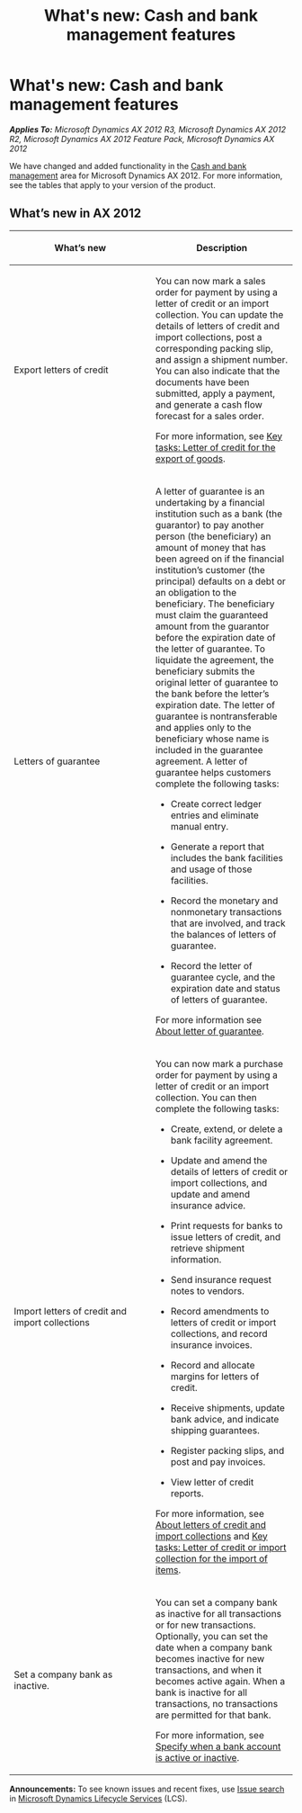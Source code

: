 ﻿---
title: "What's new: Cash and bank management features"
TOCTitle: Cash and bank management features
ms:assetid: ee85aafd-243b-4863-8e64-1a5f7eb8ae05
ms:mtpsurl: https://technet.microsoft.com/en-us/library/Dn527256(v=AX.60)
ms:contentKeyID: 59623384
ms.date: 04/18/2014
mtps_version: v=AX.60
---

# What's new: Cash and bank management features 


_**Applies To:** Microsoft Dynamics AX 2012 R3, Microsoft Dynamics AX 2012 R2, Microsoft Dynamics AX 2012 Feature Pack, Microsoft Dynamics AX 2012_

We have changed and added functionality in the [Cash and bank management](cash-and-bank-management.md) area for Microsoft Dynamics AX 2012. For more information, see the tables that apply to your version of the product.

## What’s new in AX 2012

<table>
<colgroup>
<col style="width: 50%" />
<col style="width: 50%" />
</colgroup>
<thead>
<tr class="header">
<th><p>What’s new</p></th>
<th><p>Description</p></th>
</tr>
</thead>
<tbody>
<tr class="odd">
<td><p>Export letters of credit</p></td>
<td><p>You can now mark a sales order for payment by using a letter of credit or an import collection. You can update the details of letters of credit and import collections, post a corresponding packing slip, and assign a shipment number. You can also indicate that the documents have been submitted, apply a payment, and generate a cash flow forecast for a sales order.</p>
<p>For more information, see <a href="key-tasks-letter-of-credit-for-the-export-of-goods.md">Key tasks: Letter of credit for the export of goods</a>.</p></td>
</tr>
<tr class="even">
<td><p>Letters of guarantee</p></td>
<td><p>A letter of guarantee is an undertaking by a financial institution such as a bank (the guarantor) to pay another person (the beneficiary) an amount of money that has been agreed on if the financial institution’s customer (the principal) defaults on a debt or an obligation to the beneficiary. The beneficiary must claim the guaranteed amount from the guarantor before the expiration date of the letter of guarantee. To liquidate the agreement, the beneficiary submits the original letter of guarantee to the bank before the letter’s expiration date. The letter of guarantee is nontransferable and applies only to the beneficiary whose name is included in the guarantee agreement. A letter of guarantee helps customers complete the following tasks:</p>
<ul>
<li><p>Create correct ledger entries and eliminate manual entry.</p></li>
<li><p>Generate a report that includes the bank facilities and usage of those facilities.</p></li>
<li><p>Record the monetary and nonmonetary transactions that are involved, and track the balances of letters of guarantee.</p></li>
<li><p>Record the letter of guarantee cycle, and the expiration date and status of letters of guarantee.</p></li>
</ul>
<p>For more information see <a href="about-letter-of-guarantee.md">About letter of guarantee</a>.</p></td>
</tr>
<tr class="odd">
<td><p>Import letters of credit and import collections</p></td>
<td><p>You can now mark a purchase order for payment by using a letter of credit or an import collection. You can then complete the following tasks:</p>
<ul>
<li><p>Create, extend, or delete a bank facility agreement.</p></li>
<li><p>Update and amend the details of letters of credit or import collections, and update and amend insurance advice.</p></li>
<li><p>Print requests for banks to issue letters of credit, and retrieve shipment information.</p></li>
<li><p>Send insurance request notes to vendors.</p></li>
<li><p>Record amendments to letters of credit or import collections, and record insurance invoices.</p></li>
<li><p>Record and allocate margins for letters of credit.</p></li>
<li><p>Receive shipments, update bank advice, and indicate shipping guarantees.</p></li>
<li><p>Register packing slips, and post and pay invoices.</p></li>
<li><p>View letter of credit reports.</p></li>
</ul>
<p>For more information, see <a href="about-letters-of-credit-and-import-collections.md">About letters of credit and import collections</a> and <a href="key-tasks-letter-of-credit-or-import-collection-for-the-import-of-items.md">Key tasks: Letter of credit or import collection for the import of items</a>.</p></td>
</tr>
<tr class="even">
<td><p>Set a company bank as inactive.</p></td>
<td><p>You can set a company bank as inactive for all transactions or for new transactions. Optionally, you can set the date when a company bank becomes inactive for new transactions, and when it becomes active again. When a bank is inactive for all transactions, no transactions are permitted for that bank.</p>
<p>For more information, see <a href="specify-when-a-bank-account-is-active-or-inactive.md">Specify when a bank account is active or inactive</a>.</p></td>
</tr>
</tbody>
</table>

  
**Announcements:** To see known issues and recent fixes, use [Issue search](http://go.microsoft.com/fwlink/?linkid=389258) in [Microsoft Dynamics Lifecycle Services](http://go.microsoft.com/fwlink/?linkid=306505) (LCS).

